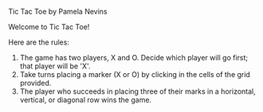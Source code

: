 Tic Tac Toe
by Pamela Nevins

Welcome to Tic Tac Toe!

Here are the rules:
1. The game has two players, X and O.  Decide which player will go first; that player will be 'X'.  
2. Take turns placing a marker (X or O) by clicking in the cells of the grid provided.  
3. The player who succeeds in placing three of their marks in a horizontal, vertical, or diagonal row wins the game.

